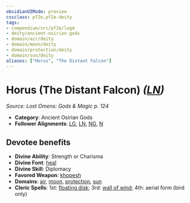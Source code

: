 ```yaml
---
obsidianUIMode: preview
cssclass: pf2e,pf2e-deity
tags:
- compendium/src/pf2e/logm
- deity/ancient-osirian-gods
- domain/air/deity
- domain/moon/deity
- domain/protection/deity
- domain/sun/deity
aliases: ["Horus", "The Distant Falcon"]
---
```

# Horus (The Distant Falcon) *([LN](/rules/traits/lawful-neutral-b1.md))*  
*Source: Lost Omens: Gods & Magic p. 124*  

- **Category**: Ancient Osirian Gods
- **Follower Alignments**: [LG](/rules/traits/lawful-goo-b1.md), [LN](/rules/traits/lawful-neutral-b1.md), [NG](/rules/traits/neutral-good-b1.md), [N](/rules/traits/neutral-b1.md)

## Devotee benefits

- **Divine Ability**: Strength or Charisma
- **Divine Font**: [heal](/compendium/spells/heal.md)
- **Divine Skill**: Diplomacy
- **Favored Weapon**: [khopesh](/compendium/equipment/items/khopesh-logm.md)
- **Domains**: [air](/compendium/setting/domains.md#Air), [moon](/compendium/setting/domains.md#Moon), [protection](/compendium/setting/domains.md#Protection), [sun](/compendium/setting/domains.md#Sun)
- **Cleric Spells**: 1st: [floating disk](/compendium/spells/floating-disk.md); 3rd: [wall of wind](/compendium/spells/wall-of-wind.md); 4th: aerial form (bird only)